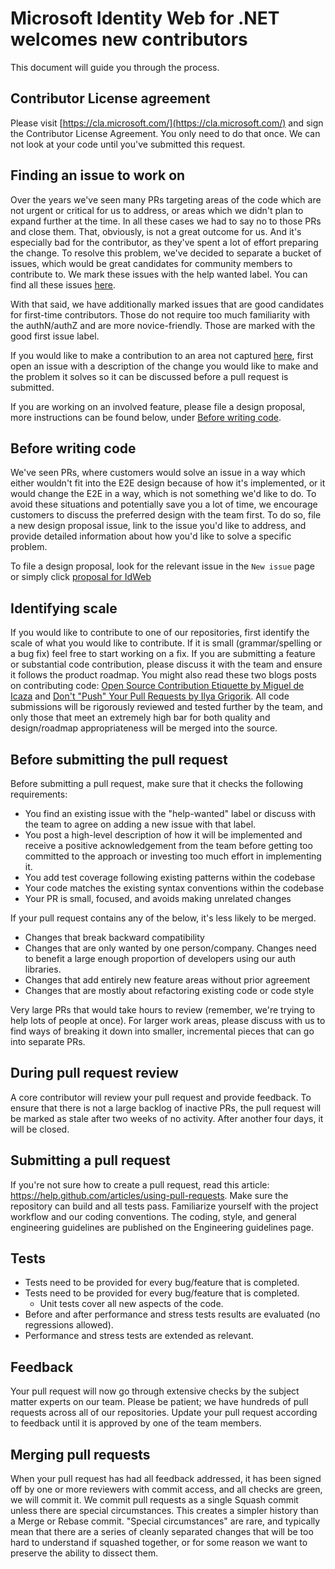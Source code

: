 # Microsoft Identity Web for .NET welcomes new contributors

This document will guide you through the process.

## Contributor License agreement

Please visit [https://cla.microsoft.com/](https://cla.microsoft.com/) and sign the Contributor License
Agreement.  You only need to do that once. We can not look at your code until you've submitted this request.

## Finding an issue to work on

Over the years we've seen many PRs targeting areas of the code which are not urgent or critical for us to address, or areas which we didn't plan to expand further at the time. In all these cases we had to say no to those PRs and close them. That, obviously, is not a great outcome for us. And it's especially bad for the contributor, as they've spent a lot of effort preparing the change. To resolve this problem, we've decided to separate a bucket of issues, which would be great candidates for community members to contribute to. We mark these issues with the help wanted label. You can find all these issues [here](https://github.com/AzureAD/microsoft-identity-web/issues?q=is%3Aopen%20is%3Aissue%20label%3A%22help%20wanted%22%20label%3A%22good%20first%20issue%22).

With that said, we have additionally marked issues that are good candidates for first-time contributors. Those do not require too much familiarity with the authN/authZ and are more novice-friendly. Those are marked with the good first issue label.

If you would like to make a contribution to an area not captured [here](https://github.com/AzureAD/microsoft-identity-web/issues?q=is%3Aopen%20is%3Aissue%20label%3A%22help%20wanted%22%20label%3A%22good%20first%20issue%22), first open an issue with a description of the change you would like to make and the problem it solves so it can be discussed before a pull request is submitted.

If you are working on an involved feature, please file a design proposal, more instructions can be found below, under [Before writing code](#before-writing-code).

## Before writing code

We've seen PRs, where customers would solve an issue in a way which either wouldn't fit into the E2E design because of how it's implemented, or it would change the E2E in a way, which is not something we'd like to do. To avoid these situations and potentially save you a lot of time, we encourage customers to discuss the preferred design with the team first. To do so, file a new design proposal issue, link to the issue you'd like to address, and provide detailed information about how you'd like to solve a specific problem.

To file a design proposal, look for the relevant issue in the `New issue` page or simply click [proposal for IdWeb](https://github.com/AzureAD/microsoft-identity-web/issues/new?assignees=&labels=design-proposal&projects=&template=design_proposal.md)

## Identifying scale

If you would like to contribute to one of our repositories, first identify the scale of what you would like to contribute. If it is small (grammar/spelling or a bug fix) feel free to start working on a fix. If you are submitting a feature or substantial code contribution, please discuss it with the team and ensure it follows the product roadmap. You might also read these two blogs posts on contributing code: [Open Source Contribution Etiquette by Miguel de Icaza](http://tirania.org/blog/archive/2010/Dec-31.html) and [Don't "Push" Your Pull Requests by Ilya Grigorik](https://www.igvita.com/2011/12/19/dont-push-your-pull-requests/). All code submissions will be rigorously reviewed and tested further by the team, and only those that meet an extremely high bar for both quality and design/roadmap appropriateness will be merged into the source.

## Before submitting the pull request

Before submitting a pull request, make sure that it checks the following requirements:

- You find an existing issue with the "help-wanted" label or discuss with the team to agree on adding a new issue with that label.
- You post a high-level description of how it will be implemented and receive a positive acknowledgement from the team before getting too committed to the approach or investing too much effort in implementing it.
- You add test coverage following existing patterns within the codebase
- Your code matches the existing syntax conventions within the codebase
- Your PR is small, focused, and avoids making unrelated changes

If your pull request contains any of the below, it's less likely to be merged.

- Changes that break backward compatibility
- Changes that are only wanted by one person/company. Changes need to benefit a large enough proportion of developers using our auth libraries.
- Changes that add entirely new feature areas without prior agreement
- Changes that are mostly about refactoring existing code or code style

Very large PRs that would take hours to review (remember, we're trying to help lots of people at once). For larger work areas, please discuss with us to find ways of breaking it down into smaller, incremental pieces that can go into separate PRs.

## During pull request review

A core contributor will review your pull request and provide feedback. To ensure that there is not a large backlog of inactive PRs, the pull request will be marked as stale after two weeks of no activity. After another four days, it will be closed.

## Submitting a pull request

If you're not sure how to create a pull request, read this article: https://help.github.com/articles/using-pull-requests. Make sure the repository can build and all tests pass. Familiarize yourself with the project workflow and our coding conventions. The coding, style, and general engineering guidelines are published on the Engineering guidelines page.

## Tests

- Tests need to be provided for every bug/feature that is completed.
- Tests need to be provided for every bug/feature that is completed.
  - Unit tests cover all new aspects of the code.
- Before and after performance and stress tests results are evaluated (no regressions allowed).
- Performance and stress tests are extended as relevant.

## Feedback

Your pull request will now go through extensive checks by the subject matter experts on our team. Please be patient; we have hundreds of pull requests across all of our repositories. Update your pull request according to feedback until it is approved by one of the team members.

## Merging pull requests

When your pull request has had all feedback addressed, it has been signed off by one or more reviewers with commit access, and all checks are green, we will commit it.
We commit pull requests as a single Squash commit unless there are special circumstances. This creates a simpler history than a Merge or Rebase commit. "Special circumstances" are rare, and typically mean that there are a series of cleanly separated changes that will be too hard to understand if squashed together, or for some reason we want to preserve the ability to dissect them.
